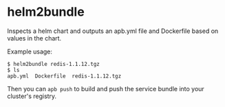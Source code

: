 # helm2bundle

Inspects a helm chart and outputs an apb.yml file and Dockerfile based on
values in the chart.

Example usage:

```
$ helm2bundle redis-1.1.12.tgz 
$ ls
apb.yml  Dockerfile  redis-1.1.12.tgz
```

Then you can ``apb push`` to build and push the service bundle into your
cluster's registry.
